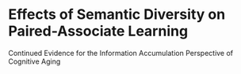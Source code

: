 # Effects of Semantic Diversity on Paired-Associate Learning
Continued Evidence for the Information Accumulation Perspective of Cognitive Aging
